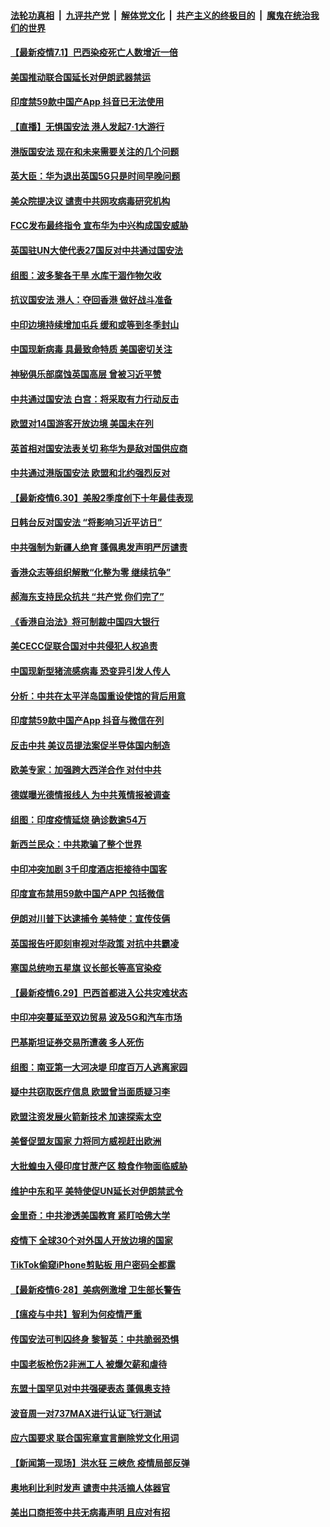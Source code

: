 

####  [法轮功真相](../../../../basic/blob/master/README.md?t=07011031) &nbsp;|&nbsp; [九评共产党](../../../../9ping.md/blob/master/README.md?t=07011031) &nbsp;|&nbsp; [解体党文化](../../../../jtdwh.md/blob/master/README.md?t=07011031)  &nbsp;|&nbsp; [共产主义的终极目的](../../../../gczydzjmd.md/blob/master/README.md?t=07011031) &nbsp;|&nbsp; [魔鬼在统治我们的世界](../../../../mgztzwmdsj.md/blob/master/README.md?t=07011031) 

#### [【最新疫情7.1】巴西染疫死亡人数增近一倍](../pages/nsc418/n12223137.md?t=07011031) 

#### [美国推动联合国延长对伊朗武器禁运](../pages/nsc418/n12223133.md?t=07011031) 

#### [印度禁59款中国产App 抖音已无法使用](../pages/nsc418/n12223148.md?t=07011031) 

#### [【直播】无惧国安法 港人发起7·1大游行](../pages/nsc418/n12219819.md?t=07011031) 

#### [港版国安法 现在和未来需要关注的几个问题](../pages/nsc418/n12222881.md?t=07011031) 

#### [英大臣：华为退出英国5G只是时间早晚问题](../pages/nsc418/n12223030.md?t=07011031) 

#### [美众院提决议 谴责中共网攻病毒研究机构](../pages/nsc418/n12223006.md?t=07011031) 

#### [FCC发布最终指令 宣布华为中兴构成国安威胁](../pages/nsc418/n12222824.md?t=07011031) 

#### [英国驻UN大使代表27国反对中共通过国安法](../pages/nsc418/n12222760.md?t=07011031) 

#### [组图：波多黎各干旱 水库干涸作物欠收](../pages/nsc418/n12221649.md?t=07011031) 

#### [抗议国安法 港人：夺回香港 做好战斗准备](../pages/nsc418/n12222716.md?t=07011031) 

#### [中印边境持续增加屯兵 缓和或等到冬季封山](../pages/nsc418/n12222557.md?t=07011031) 

#### [中国现新病毒 具最致命特质 美国密切关注](../pages/nsc418/n12222596.md?t=07011031) 

#### [神秘俱乐部腐蚀英国高层 曾被习近平赞](../pages/nsc418/n12222573.md?t=07011031) 

#### [中共通过国安法 白宫：将采取有力行动反击](../pages/nsc418/n12222567.md?t=07011031) 

#### [欧盟对14国游客开放边境 美国未在列](../pages/nsc418/n12222348.md?t=07011031) 

#### [英首相对国安法表关切 称华为是敌对国供应商](../pages/nsc418/n12222449.md?t=07011031) 

#### [中共通过港版国安法 欧盟和北约强烈反对](../pages/nsc418/n12222076.md?t=07011031) 

#### [【最新疫情6.30】美股2季度创下十年最佳表现](../pages/nsc418/n12220711.md?t=07011031) 

#### [日韩台反对国安法 “将影响习近平访日”](../pages/nsc418/n12221801.md?t=07011031) 

#### [中共强制为新疆人绝育 蓬佩奥发声明严厉谴责](../pages/nsc418/n12221779.md?t=07011031) 

#### [香港众志等组织解散“化整为零 继续抗争”](../pages/nsc418/n12221597.md?t=07011031) 

#### [郝海东支持民众抗共 “共产党 你们完了”](../pages/nsc418/n12221534.md?t=07011031) 

#### [《香港自治法》将可制裁中国四大银行](../pages/nsc418/n12221322.md?t=07011031) 

#### [美CECC促联合国对中共侵犯人权追责](../pages/nsc418/n12221191.md?t=07011031) 

#### [中国现新型猪流感病毒 恐变异引发人传人](../pages/nsc418/n12220958.md?t=07011031) 

#### [分析：中共在太平洋岛国重设使馆的背后用意](../pages/nsc418/n12220282.md?t=07011031) 

#### [印度禁59款中国产App 抖音与微信在列](../pages/nsc418/n12220539.md?t=07011031) 

#### [反击中共  美议员提法案促半导体国内制造](../pages/nsc418/n12220479.md?t=07011031) 

#### [欧美专家：加强跨大西洋合作 对付中共](../pages/nsc418/n12220420.md?t=07011031) 

#### [德媒曝光德情报线人 为中共蒐情报被调查](../pages/nsc418/n12219959.md?t=07011031) 

#### [组图：印度疫情延烧 确诊数逾54万](../pages/nsc418/n12219019.md?t=07011031) 

#### [新西兰民众：中共欺骗了整个世界](../pages/nsc418/n12219388.md?t=07011031) 

#### [中印冲突加剧 3千印度酒店拒接待中国客](../pages/nsc418/n12220108.md?t=07011031) 

#### [印度宣布禁用59款中国产APP 包括微信](../pages/nsc418/n12220183.md?t=07011031) 

#### [伊朗对川普下达逮捕令 美特使：宣传伎俩](../pages/nsc418/n12220063.md?t=07011031) 

#### [英国报告吁即刻审视对华政策 对抗中共霸凌](../pages/nsc418/n12220075.md?t=07011031) 

#### [塞国总统吻五星旗 议长部长等高官染疫](../pages/nsc418/n12219918.md?t=07011031) 

#### [【最新疫情6.29】巴西首都进入公共灾难状态](../pages/nsc418/n12215001.md?t=07011031) 

#### [中印冲突蔓延至双边贸易 波及5G和汽车市场](../pages/nsc418/n12219705.md?t=07011031) 

#### [巴基斯坦证券交易所遭袭 多人死伤](../pages/nsc418/n12219225.md?t=07011031) 

#### [组图：南亚第一大河决堤 印度百万人逃离家园](../pages/nsc418/n12219391.md?t=07011031) 

#### [疑中共窃取医疗信息 欧盟曾当面质疑习李](../pages/nsc418/n12219204.md?t=07011031) 

#### [欧盟注资发展火箭新技术 加速探索太空](../pages/nsc418/n12219018.md?t=07011031) 

#### [美督促盟友国家 力将同方威视赶出欧洲](../pages/nsc418/n12217695.md?t=07011031) 

#### [大批蝗虫入侵印度甘蔗产区 粮食作物面临威胁](../pages/nsc418/n12218835.md?t=07011031) 

#### [维护中东和平 美特使促UN延长对伊朗禁武令](../pages/nsc418/n12218609.md?t=07011031) 

#### [金里奇：中共渗透美国教育 紧盯哈佛大学](../pages/nsc418/n12217783.md?t=07011031) 

#### [疫情下 全球30个对外国人开放边境的国家](../pages/nsc418/n12205194.md?t=07011031) 

#### [TikTok偷窥iPhone剪贴板 用户密码全都露](../pages/nsc418/n12217947.md?t=07011031) 

#### [【最新疫情6·28】美病例激增 卫生部长警告](../pages/nsc418/n12212934.md?t=07011031) 

#### [【瘟疫与中共】智利为何疫情严重](../pages/nsc418/n12217721.md?t=07011031) 

#### [传国安法可判囚终身 黎智英：中共脆弱恐惧](../pages/nsc418/n12217544.md?t=07011031) 

#### [中国老板枪伤2非洲工人 被爆欠薪和虐待](../pages/nsc418/n12217591.md?t=07011031) 

#### [东盟十国罕见对中共强硬表态 蓬佩奥支持](../pages/nsc418/n12217571.md?t=07011031) 

#### [波音周一对737MAX进行认证飞行测试](../pages/nsc418/n12217519.md?t=07011031) 

#### [应六国要求 联合国宪章宣言删除党文化用词](../pages/nsc418/n12217477.md?t=07011031) 

#### [【新闻第一现场】洪水狂 三峡危 疫情局部反弹](../pages/nsc418/n12217350.md?t=07011031) 

#### [奥地利比利时发声  谴责中共活摘人体器官](../pages/nsc418/n12216554.md?t=07011031) 

#### [美出口商拒签中共无病毒声明 且应对有招](../pages/nsc418/n12216909.md?t=07011031) 

